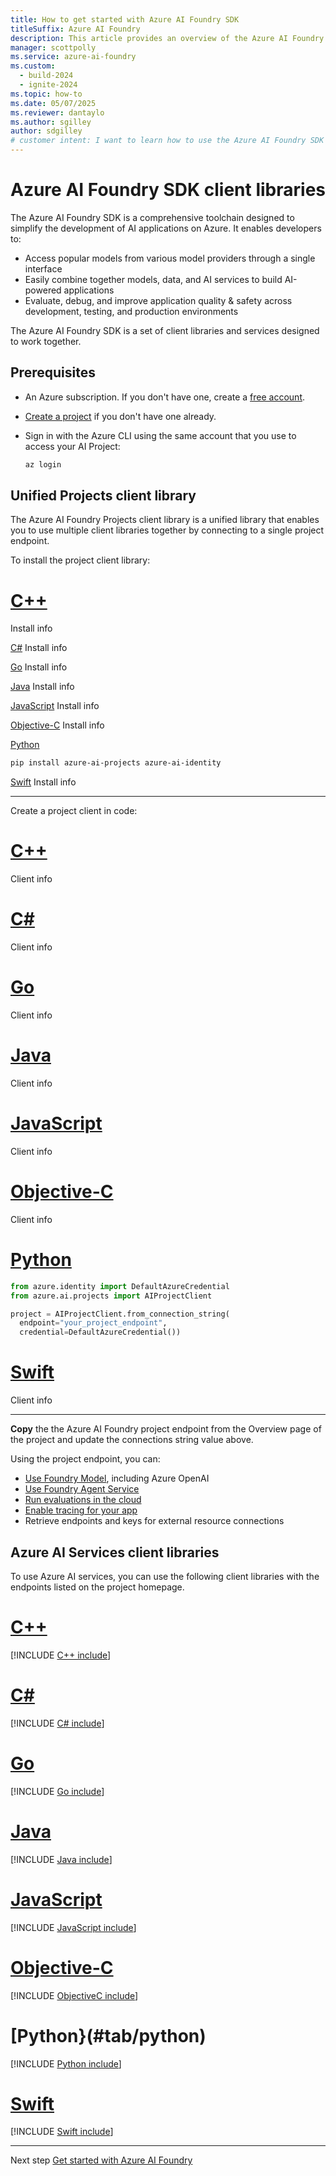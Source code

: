 ```yaml
---
title: How to get started with Azure AI Foundry SDK
titleSuffix: Azure AI Foundry
description: This article provides an overview of the Azure AI Foundry SDK and how to get started using it.
manager: scottpolly
ms.service: azure-ai-foundry
ms.custom:
  - build-2024
  - ignite-2024
ms.topic: how-to
ms.date: 05/07/2025
ms.reviewer: dantaylo
ms.author: sgilley
author: sdgilley
# customer intent: I want to learn how to use the Azure AI Foundry SDK to build AI applications on Azure.
---
```


# Azure AI Foundry SDK client libraries

The Azure AI Foundry SDK is a comprehensive toolchain designed to simplify the development of AI applications on Azure. It enables developers to:

- Access popular models from various model providers through a single interface
- Easily combine together models, data, and AI services to build AI-powered applications
- Evaluate, debug, and improve application quality & safety across development, testing, and production environments

The Azure AI Foundry SDK is a set of client libraries and services designed to work together. 

## Prerequisites

* An Azure subscription. If you don't have one, create a [free account](https://azure.microsoft.com/free/).
* [Create a project](../create-projects.md) if you don't have one already.
* Sign in with the Azure CLI using the same account that you use to access your AI Project:

    ```bash
    az login
    ```

## Unified Projects client library

The Azure AI Foundry Projects client library is a unified library that enables you to use multiple client libraries together by connecting to a single project endpoint.


To install the project client library:

# [C++](#tab/cpp)
Install info

[C#](#tab/csharp)
Install info

[Go](#tab/go)
Install info

[Java](#tab/java)
Install info

[JavaScript](#tab/javascript)
Install info

[Objective-C](#tab/objectivec)
Install info

[Python](#tab/python)

```bash
pip install azure-ai-projects azure-ai-identity
```

[Swift](#tab/swift)
Install info

---

Create a project client in code:
# [C++](#tab/cpp)
Client info

# [C#](#tab/csharp)
Client info

# [Go](#tab/go)
Client info

# [Java](#tab/java)
Client info

# [JavaScript](#tab/javascript)
Client info

# [Objective-C](#tab/objectivec)
Client info

# [Python](#tab/python)

```python
from azure.identity import DefaultAzureCredential
from azure.ai.projects import AIProjectClient

project = AIProjectClient.from_connection_string(
  endpoint="your_project_endpoint",
  credential=DefaultAzureCredential())
```

# [Swift](#tab/swift)
Client info

---

**Copy** the the Azure AI Foundry project endpoint from the Overview page of the project and update the connections string value above.



Using the project endpoint, you can:
 - [Use Foundry Model](../../quickstarts/get-started-code.md), including Azure OpenAI
 - [Use Foundry Agent Service](../../../ai-services/agents/quickstart.md?context=/azure/ai-foundry/context/context)
 - [Run evaluations in the cloud](../../../ai-services/openai/how-to/evaluations?context=/azure/ai-foundry/context/context)
 - [Enable tracing for your app](../../concepts/trace.md) 
 - Retrieve endpoints and keys for external resource connections

## Azure AI Services client libraries

To use Azure AI services, you can use the following client libraries with the endpoints listed on the project homepage.

# [C++](#tab/cpp)
[!INCLUDE [C++ include](../../includes/sdk/cpp.md)]

# [C#](#tab/csharp)
[!INCLUDE [C# include](../../includes/sdk/csharp.md)]

# [Go](#tab/go)
[!INCLUDE [Go include](../../includes/sdk/go.md)]

# [Java](#tab/java)
[!INCLUDE [Java include](../../includes/sdk/java.md)]

# [JavaScript](#tab/javascript)
[!INCLUDE [JavaScript include](../../includes/sdk/javascript.md)]

# [Objective-C](#tab/objectivec)
[!INCLUDE [ObjectiveC include](../../includes/sdk/objective-c.md)]

# [Python}(#tab/python)
[!INCLUDE [Python include](./../../includes/sdk/python.md)]

# [Swift](#tab/swift)
[!INCLUDE [Swift include](../../includes/sdk/swift.md)]

---

Next step
[Get started with Azure AI Foundry](../../quickstarts/get-started-code.md)